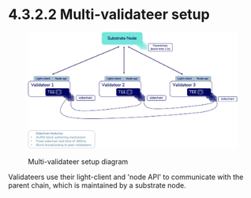 # 4.3.2.2 Multi-validateer setup

<figure><img src="../../../.gitbook/assets/4.3.2.2 Multi Validateer Setup.jpg" alt=""><figcaption><p>Multi-validateer setup diagram</p></figcaption></figure>

Validateers use their light-client and 'node API' to communicate with the parent chain, which is maintained by a substrate node.

